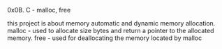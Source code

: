 0x0B. C - malloc, free

this project is about memory automatic and dynamic memory allocation.
malloc - used to allocate size bytes and return a pointer to the allocated memory.
free - used for deallocating the memory located by malloc

